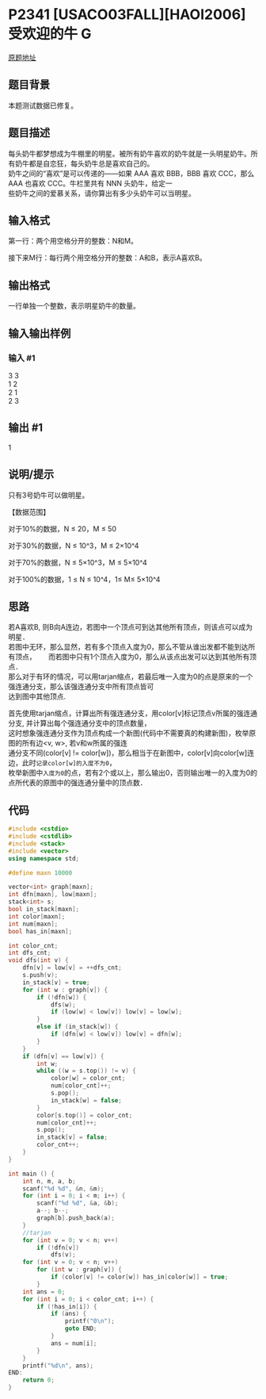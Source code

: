 # P2341 [USACO03FALL][HAOI2006]受欢迎的牛 G

[原题地址](https://www.luogu.com.cn/problem/P2341)


## 题目背景

本题测试数据已修复。

## 题目描述

每头奶牛都梦想成为牛棚里的明星。被所有奶牛喜欢的奶牛就是一头明星奶牛。所有奶牛都是自恋狂，每头奶牛总是喜欢自己的。  
奶牛之间的“喜欢”是可以传递的——如果 AAA 喜欢 BBB，BBB 喜欢 CCC，那么 AAA 也喜欢 CCC。牛栏里共有 NNN 头奶牛，给定一  
些奶牛之间的爱慕关系，请你算出有多少头奶牛可以当明星。  

## 输入格式

第一行：两个用空格分开的整数：N和M。

接下来M行：每行两个用空格分开的整数：A和B，表示A喜欢B。

## 输出格式

一行单独一个整数，表示明星奶牛的数量。  

## 输入输出样例

### 输入 #1

3 3  
1 2  
2 1  
2 3  

## 输出 #1

1  

## 说明/提示

只有3号奶牛可以做明星。

【数据范围】

对于10%的数据，N ≤ 20，M ≤ 50

对于30%的数据，N ≤ 10^3，M ≤ 2×10^4

对于70%的数据，N ≤ 5×10^3，M ≤ 5×10^4

对于100%的数据，1 ≤ N ≤ 10^4，1≤ M≤ 5×10^4


## 思路
若A喜欢B, 则B向A连边，若图中一个顶点可到达其他所有顶点，则该点可以成为明星．  
若图中无环，那么显然，若有多个顶点入度为0，那么不管从谁出发都不能到达所有顶点，　　
而若图中只有1个顶点入度为0，那么从该点出发可以达到其他所有顶点．  
那么对于有环的情况，可以用tarjan缩点，若最后唯一入度为0的点是原来的一个强连通分支，那么该强连通分支中所有顶点皆可  
达到图中其他顶点. 
 
首先使用tarjan缩点，计算出所有强连通分支，用color[v]标记顶点v所属的强连通分支, 并计算出每个强连通分支中的顶点数量，  
这时想象强连通分支作为顶点构成一个新图(代码中不需要真的构建新图)，枚举原图的所有边<v, w>, 若v和w所属的强连  
通分支不同(color[v] != color[w])，那么相当于在新图中，color[v]向color[w]连边，此时`记录color[w]的入度不为0`，  
枚举新图中`入度为0`的点，若有2个或以上，那么输出0，否则输出唯一的入度为0的点所代表的原图中的强连通分量中的顶点数． 

## 代码

```cc
#include <cstdio>
#include <cstdlib>
#include <stack>
#include <vector>
using namespace std;

#define maxn 10000

vector<int> graph[maxn];
int dfn[maxn], low[maxn];
stack<int> s;
bool in_stack[maxn];
int color[maxn];
int num[maxn];
bool has_in[maxn];

int color_cnt;
int dfs_cnt;
void dfs(int v) {
    dfn[v] = low[v] = ++dfs_cnt;
    s.push(v);
    in_stack[v] = true;
    for (int w : graph[v]) {
        if (!dfn[w]) {
            dfs(w);
            if (low[w] < low[v]) low[v] = low[w];
        }
        else if (in_stack[w]) {
            if (dfn[w] < low[v]) low[v] = dfn[w];
        }        
    }
    if (dfn[v] == low[v]) {
        int w;
        while ((w = s.top()) != v) {
            color[w] = color_cnt;
            num[color_cnt]++;
            s.pop();
            in_stack[w] = false;
        }
        color[s.top()] = color_cnt;
        num[color_cnt]++;
        s.pop();
        in_stack[v] = false;
        color_cnt++;
    }
}

int main () {
    int n, m, a, b;
    scanf("%d %d", &n, &m);
    for (int i = 0; i < m; i++) {
        scanf("%d %d", &a, &b);
        a--; b--;
        graph[b].push_back(a);
    }
    //tarjan
    for (int v = 0; v < n; v++)
        if (!dfn[v])
            dfs(v);
    for (int v = 0; v < n; v++)
        for (int w : graph[v]) {
            if (color[v] != color[w]) has_in[color[w]] = true;
        }
    int ans = 0;
    for (int i = 0; i < color_cnt; i++) {
        if (!has_in[i]) {
            if (ans) {
                printf("0\n");
                goto END;
            }
            ans = num[i];
        }
    }
    printf("%d\n", ans);
END:
    return 0;
}
``` 
